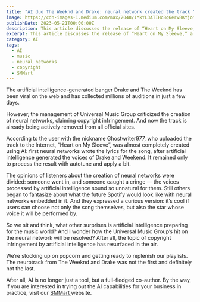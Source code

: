 ```yaml
---
title: "AI duo The Weeknd and Drake: neural network created the track “Heart on My Sleeve”!"
image: https://cdn-images-1.medium.com/max/2048/1*kYL3ATIHc8q6ervBKYjofg.jpeg
publishDate: 2023-05-21T00:00:00Z
description: This article discusses the release of “Heart on My Sleeve,” a neural network-generated track by The Weeknd and Drake that went viral on the web. The track was almost completely created using AI, with neural networks writing the lyrics and generating the voices of the artists. However, the creation raised copyright infringement concerns and was criticized by Universal Music Group. The post also promotes SMMart, an AI system that helps businesses explore the capabilities of AI in practice. Learn more about the future of music and AI in this article.
excerpt: This article discusses the release of “Heart on My Sleeve,” a neural network-generated track by The Weeknd and Drake that went viral on the web. The track was almost...
category: AI
tags:
  - AI
  - music
  - neural networks
  - copyright
  - SMMart
---
```


The artificial intelligence-generated banger Drake and The Weeknd has been viral on the web and has collected millions of auditions in just a few days.

However, the management of Universal Music Group criticized the creation of neural networks, claiming copyright infringement. And now the track is already being actively removed from all official sites.

According to the user with the nickname Ghostwriter977, who uploaded the track to the Internet, “Heart on My Sleeve”, was almost completely created using AI: first neural networks wrote the lyrics for the song, after artificial intelligence generated the voices of Drake and Weekend. It remained only to process the result with autotune and apply a bit.

The opinions of listeners about the creation of neural networks were divided: someone went in, and someone caught a cringe — the voices processed by artificial intelligence sound so unnatural for them. Still others began to fantasize about what the future Spotify would look like with neural networks embedded in it. And they expressed a curious version: it’s cool if users can choose not only the song themselves, but also the star whose voice it will be performed by.

So we sit and think, what other surprises is artificial intelligence preparing for the music world? And I wonder how the Universal Music Group’s hit on the neural network will be resolved? After all, the topic of copyright infringement by artificial intelligence has resurfaced in the air.

We’re stocking up on popcorn and getting ready to replenish our playlists. The neurotrack from The Weeknd and Drake was not the first and definitely not the last.

After all, AI is no longer just a tool, but a full-fledged co-author. By the way, if you are interested in trying out the AI capabilities for your business in practice, visit our [SMMart ](https://www.smm.art/)website.
